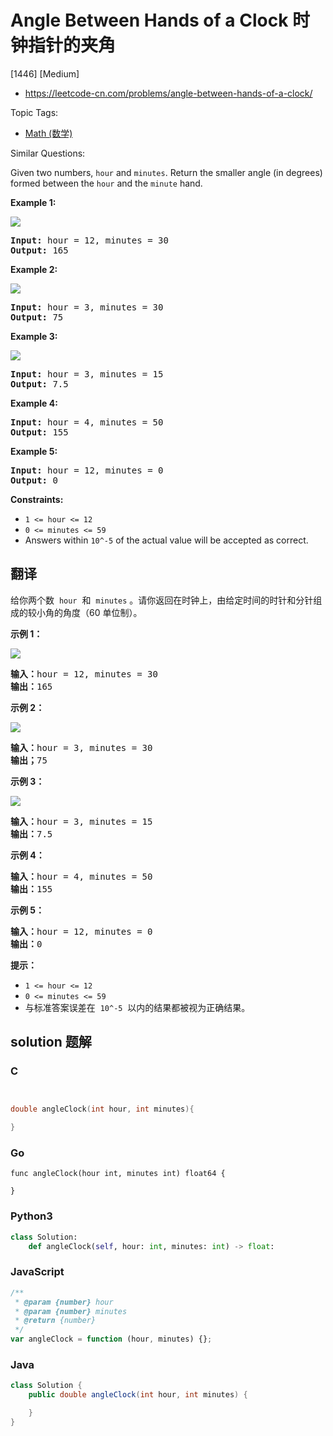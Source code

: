 # Angle Between Hands of a Clock 时钟指针的夹角

[1446] [Medium]

- https://leetcode-cn.com/problems/angle-between-hands-of-a-clock/

Topic Tags:

- [Math (数学)](https://leetcode-cn.com/tag/math/)

Similar Questions:

Given two numbers, `hour` and `minutes`. Return the smaller angle (in degrees) formed between the `hour` and the `minute` hand.

**Example 1:**

![](https://assets.leetcode.com/uploads/2019/12/26/sample_1_1673.png)

<pre><strong>Input:</strong> hour = 12, minutes = 30
<strong>Output:</strong> 165
</pre>

**Example 2:**

![](https://assets.leetcode.com/uploads/2019/12/26/sample_2_1673.png)

<pre><strong>Input:</strong> hour = 3, minutes = 30
<strong>Output:</strong> 75
</pre>

**Example 3:**

**![](https://assets.leetcode.com/uploads/2019/12/26/sample_3_1673.png)**

<pre><strong>Input:</strong> hour = 3, minutes = 15
<strong>Output:</strong> 7.5
</pre>

**Example 4:**

<pre><strong>Input:</strong> hour = 4, minutes = 50
<strong>Output:</strong> 155
</pre>

**Example 5:**

<pre><strong>Input:</strong> hour = 12, minutes = 0
<strong>Output:</strong> 0
</pre>

**Constraints:**

- `1 <= hour <= 12`
- `0 <= minutes <= 59`
- Answers within `10^-5` of the actual value will be accepted as correct.

## 翻译

给你两个数  `hour`  和  `minutes` 。请你返回在时钟上，由给定时间的时针和分针组成的较小角的角度（60 单位制）。

**示例 1：**

![](https://assets.leetcode-cn.com/aliyun-lc-upload/uploads/2020/02/08/sample_1_1673.png)

<pre><strong>输入：</strong>hour = 12, minutes = 30
<strong>输出：</strong>165
</pre>

**示例 2：**

![](https://assets.leetcode-cn.com/aliyun-lc-upload/uploads/2020/02/08/sample_2_1673.png)

<pre><strong>输入：</strong>hour = 3, minutes = 30
<strong>输出；</strong>75
</pre>

**示例 3：**

**![](https://assets.leetcode-cn.com/aliyun-lc-upload/uploads/2020/02/08/sample_3_1673.png)**

<pre><strong>输入：</strong>hour = 3, minutes = 15
<strong>输出：</strong>7.5
</pre>

**示例 4：**

<pre><strong>输入：</strong>hour = 4, minutes = 50
<strong>输出：</strong>155
</pre>

**示例 5：**

<pre><strong>输入：</strong>hour = 12, minutes = 0
<strong>输出：</strong>0
</pre>

**提示：**

- `1 <= hour <= 12`
- `0 <= minutes <= 59`
- 与标准答案误差在  `10^-5`  以内的结果都被视为正确结果。

## solution 题解

### C

```c


double angleClock(int hour, int minutes){

}


```

### Go

```golang
func angleClock(hour int, minutes int) float64 {

}
```

### Python3

```python
class Solution:
    def angleClock(self, hour: int, minutes: int) -> float:

```

### JavaScript

```javascript
/**
 * @param {number} hour
 * @param {number} minutes
 * @return {number}
 */
var angleClock = function (hour, minutes) {};
```

### Java

```java
class Solution {
    public double angleClock(int hour, int minutes) {

    }
}
```
